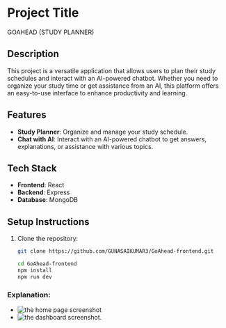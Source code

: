 # Project Title

GOAHEAD (STUDY PLANNER)

## Description

This project is a versatile application that allows users to plan their study schedules and interact with an AI-powered chatbot. Whether you need to organize your study time or get assistance from an AI, this platform offers an easy-to-use interface to enhance productivity and learning.

## Features

- **Study Planner**: Organize and manage your study schedule.
- **Chat with AI**: Interact with an AI-powered chatbot to get answers, explanations, or assistance with various topics.

## Tech Stack

- **Frontend**: React
- **Backend**: Express
- **Database**: MongoDB

## Setup Instructions

1. Clone the repository:

   ```bash
   git clone https://github.com/GUNASAIKUMAR3/GoAhead-frontend.git

   cd GoAhead-frontend
   npm install
   npm run dev
   ```

### Explanation:
- ![the home page screenshot](https://github.com/user-attachments/assets/f8d2b1c4-269b-402f-bb1d-b8f914a84440)
- ![the dashboard screenshot.](https://github.com/user-attachments/assets/7a2b3fa5-5809-4db0-b0ee-d207a40a3987)


